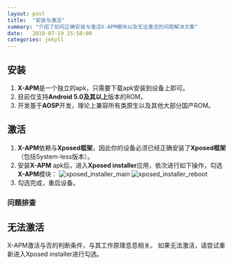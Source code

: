 ```yaml
---
layout: post
title:  "安装与激活"
summary: "介绍了如何正确安装与激活X-APM模块以及无法激活的问题解决方案"
date:   2018-07-19 15:58:00
categories: jekyll
---
```

<!-- more -->

## 安装
1. **X-APM**是一个独立的apk，只需要下载apk安装到设备上即可。
2. 目前仅支持**Android 5.0及其以上**版本的ROM。
3. 开发基于**AOSP**开发，理论上兼容所有类原生以及其他大部分国产ROM。

## 激活
1. **X-APM**依赖与**Xposed框架**，因此你的设备必须已经正确安装了**Xposed框架**（包括System-less版本）。
2. 安装**X-APM** apk后，进入**Xposed installer**应用，依次进行如下操作，勾选**X-APM**模块：
![xposed_installer_main](/X-APM/assets/post-install-activate/xposed_installer_main.png) ![xposed_installer_reboot](/X-APM/assets/post-install-activate/xposed_installer_reboot.png)
3. 勾选完成，重启设备。

### 问题排查

## 无法激活
X-APM激活与否的判断条件，与其工作原理息息相关。
如果无法激活，请尝试重新进入Xposed installer进行勾选。
